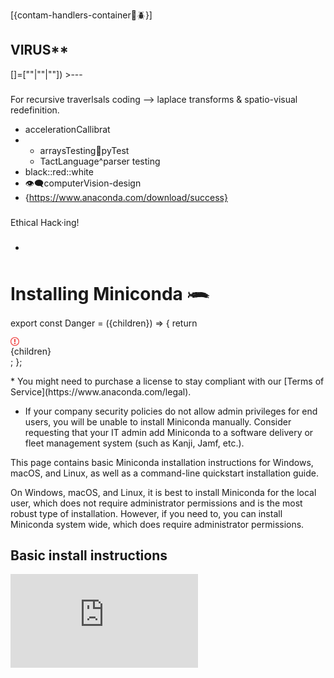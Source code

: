 [{contam-handlers-container🦠🪲}]
## VIRUS**
[]=[""|""|""]) >---
###
For recursive traverlsals coding --> laplace transforms & spatio-visual redefinition.
* accelerationCallibrat
* * arraysTesting🪾pyTest
  * TactLanguage^parser testing 
* black::red::white
* 👁️‍🗨️computerVision-design
* {https://www.anaconda.com/download/success}
###
Ethical Hack·ing!
###
###
*
# Installing Miniconda 𓆨

export const Danger = ({children}) => {
  return <div class="callout my-4 px-5 py-4 overflow-hidden rounded-2xl flex gap-3 border danger-admonition dark:danger-admonition" data-callout-type="danger">
      <div class="mt-0.5 w-4">
        <svg width="14" height="14" viewBox="0 0 14 14" fill="rgb(239, 68, 68)" xmlns="http://www.w3.org/2000/svg" class="w-4 h-4 text-sky-500" aria-label="Danger">
          <path fill-rule="evenodd" clip-rule="evenodd" d="M7 1.3C10.14 1.3 12.7 3.86 12.7 7C12.7 10.14 10.14 12.7 7 12.7C5.48908 12.6974 4.0408 12.096 2.97241 11.0276C1.90403 9.9592 1.30264 8.51092 1.3 7C1.3 3.86 3.86 1.3 7 1.3ZM7 0C3.14 0 0 3.14 0 7C0 10.86 3.14 14 7 14C10.86 14 14 10.86 14 7C14 3.14 10.86 0 7 0ZM8 3H6V8H8V3ZM8 9H6V11H8V9Z"></path>
        </svg>
      </div>
      <div class="text-sm prose min-w-0 w-full">
        {children}
      </div>
    </div>;
};

<Accordion title="Using Miniconda in a commercial setting?">
  * You might need to purchase a license to stay compliant with our [Terms of Service](https://www.anaconda.com/legal).

  * If your company security policies do not allow admin privileges for end users, you will be unable to install Miniconda manually. Consider requesting that your IT admin add Miniconda to a software delivery or fleet management system (such as Kanji, Jamf, etc.).
</Accordion>

This page contains basic Miniconda installation instructions for Windows, macOS, and Linux, as well as a command-line quickstart installation guide.

<Note>
  On Windows, macOS, and Linux, it is best to install Miniconda for the local user, which does not require administrator permissions and is the most robust type of installation. However, if you need to, you can install Miniconda system wide, which does require administrator permissions.
</Note>

## Basic install instructions

<AccordionGroup>
  <Accordion title="Windows installation">
    <div class="video">
      <iframe src="https://www.youtube.com/embed/AgnAs0nPEVg" title="YouTube video player" frameborder="0" enablejsapi="true" allow="accelerometer; autoplay; clipboard-write; encrypted-media; gyroscope; picture-in-picture; fullscreen" allowfullscreen />
    </div>

    1. Download the installer from the Anaconda website or by using your preferred command line interface:

       <Tabs>
         <Tab title="Anaconda website">
           Navigate to [anaconda.com/download](https://www.anaconda.com/download?utm_source=anacondadocs\&utm_medium=documentation\&utm_campaign=download\&utm_content=installwindows), register with Anaconda (if desired), and click <Icon icon="windows" iconType="brands" /> **Download for Windows** under Miniconda Installers.
         </Tab>

         <Tab title="Command Prompt">
           Open a Command Prompt window and run the following command:

           ```sh
           curl https://repo.anaconda.com/miniconda/Miniconda3-latest-Windows-x86_64.exe --output .\Downloads\Miniconda3-latest-Windows-x86_64.exe
           ```

           <Accordion title="To download a different version">
             View a full list of Miniconda installers in the official [Miniconda archive](https://repo.anaconda.com/miniconda/).

             To download a different version of Miniconda, copy the **Filename** of an installer from the Miniconda archive, then download it using a `curl` command:

             ```sh
             # Replace <FILENAME> with the installer Filename you copied from the Miniconda archive
             curl https://repo.anaconda.com/miniconda/<FILENAME> --output <FILENAME>
             ```

             <Danger>
               Ensure that you are downloading an installer that is compatible with your operating system!
             </Danger>
           </Accordion>
         </Tab>

         <Tab title="PowerShell">
           Open a PowerShell window and run the following command:

           ```powershell
           wget "https://repo.anaconda.com/miniconda/Miniconda3-latest-Windows-x86_64.exe" -outfile ".\Downloads\Miniconda3-latest-Windows-x86_64.exe"
           ```

           <Accordion title="To download a different version">
             View a full list of Miniconda installers in the official [Miniconda archive](https://repo.anaconda.com/miniconda/).

             To download a different version of Miniconda, copy the **Filename** of an installer from the Miniconda archive, then download it using a `wget` command:

             ```powershell
             # Replace <FILENAME> with the installer Filename you copied from the Miniconda archive
             wget "https://repo.anaconda.com/miniconda/<FILENAME>"" -outfile ".\Downloads\<FILENAME>"
             ```

             <Danger>
               Ensure that you are downloading an installer that is compatible with your operating system!
             </Danger>
           </Accordion>
         </Tab>
       </Tabs>

    2. (Recommended) Verify the integrity of your installer to ensure that it was not corrupted or tampered with during download.

       <Accordion title="How do I verify my installer's integrity?">
         To ensure that your downloaded installer has not been tampered with or corrupted, generate its SHA-256 hash value and compare that hash to the official hash provided in the archive.

         1. Open PowerShell and run the following command:

            ```sh
            # Replace <INSTALLER_FILE> with the name of the downloaded installer file
            Get-FileHash .\Downloads\<INSTALLER_FILE> -Algorithm SHA256
            ```

            For example:

            ```
            Get-FileHash .\Downloads\Miniconda3-latest-Windows-x86_64.exe -Algorithm SHA256
            ```

         2. Note the generated SHA-256 hash value from the output.

         3. Visit [repo.anaconda.com/miniconda](https://repo.anaconda.com/miniconda/) to find the official SHA-256 hash for your installer.

         4. Compare the hash values. If they match, the installer is safe to use.

         <Tip>
           For more information, see [cryptographic hash verification](https://docs.conda.io/projects/conda/en/latest/user-guide/install/index.html#cryptographic-hash-verification) in the official conda documentation.
         </Tip>
       </Accordion>

    3. Go to your Downloads folder (or Home folder if downloaded via CLI) and double-click the installer to launch.

       <Warning>
         To prevent permission errors, do not launch the installer from the [Favorites folder](../../reference/troubleshooting/#distro-troubleshooting-favorites-folder).
       </Warning>

       <Note>
         If you encounter issues during installation, temporarily disable your anti-virus software during install, then re-enable it after the installation concludes. If you installed for **All Users**, [uninstall](/getting-started/miniconda/uninstall) Miniconda and re-install it for **Just Me** only.
       </Note>

    4. Read through [Miniconda's End User License Agreement (EULA)](https://www.anaconda.com/legal/terms/miniconda) and click **I Agree** to agree to the terms. You can view Anaconda's Terms of Service (TOS) at [https://www.anaconda.com/legal](https://www.anaconda.com/legal).

    5. Select an installation option:

       * Just Me (Recommended) - Install Miniconda for the current user account.
       * All Users - Install Miniconda for all user accounts on the computer (requires Windows Administrator privileges).

    6. Click **Next**.

    7. Select a destination folder to install Miniconda, then click **Next**.

       <Warning>
         * Anaconda recommends installing Miniconda in a directory with no spaces or special characters to avoid potential compatibility issues with open-source tools. For more information, see the [FAQ](/getting-started/working-with-conda/reference/faq/#in-what-folder-should-i-install-anaconda-on-windows).
         * Do not install as Administrator unless admin privileges are required.
       </Warning>

    8. Customize your installation options:

       * Create shortcuts - Selected by default. Creates Start Menu shortcuts for the Anaconda Prompt packages. Deselecting this option skips creating these shortcuts.
       * Add Miniconda3 to my PATH environment variable - Adds the path that contains the conda binaries to your PATH environment variable.

       Anaconda **does not** recommend selecting this option. The conda binaries path contains other package binaries, which are permanently added to your PATH environment variable, even if no conda environment is currently active. This makes it possible for other software to use these package files, which might lead to errors.

       <Note>
         Unless you plan on installing and running multiple versions of Miniconda or Python, open Anaconda Prompt from the Start Menu to begin your environment management work.
       </Note>

       * Register Miniconda3 as my default Python 3.13 - Selected by default. Registers the Python package in this install as the default Python for programs like VSCode, PyCharm, and so on.
       * Clear the package cache upon completion - Runs `conda clean --all --force-pkgs-dirs` after the install finishes. For more information on these commands, see the [conda command documentation](https://docs.conda.io/projects/conda/en/stable/commands/clean.html).

    9. Click **Install**. The installation might take a few minutes to complete. Click **Show details** to view the packages being installed.

    10. Click **Next** twice, then click **Finish** to close the installer.

    11. Open [Anaconda Prompt](/reference/glossary#anaconda-prompt) to use Miniconda.

    For information on installing in silent mode, see the [Quick command line install](#quickstart-install-instruction) commands for examples or the Installing in silent mode section of [Installing on Windows](https://docs.conda.io/projects/conda/en/latest/user-guide/install/windows.html#install-win-silent) in the conda project documentation.
  </Accordion>

  <Accordion title="macOS/Linux installation">
    <Note>
      As of August 15, 2025, Anaconda has stopped building packages for Intel Mac computers (osx-64). Existing Intel (`MacOSX-x86_64`) installers are still available at [https://repo.anaconda.com/miniconda/](https://repo.anaconda.com/miniconda/) and the last Miniconda installer release for Intel Mac computers will be 25.7.x. For more information, see [our blog on the end of Intel mac support](https://www.anaconda.com/blog/intel-mac-package-support-deprecation).
    </Note>

    <Tabs>
      <Tab title="macOS graphical installer">
        <Warning>
          The graphical installer for macOS installs Miniconda into `/opt/miniconda3` in your file system. If you want to install Miniconda into your Home directory or if you have multiple users on a system and want to manage your installation more carefully, Anaconda recommends the [shell (or command line) installer](#quickstart-install-instruction).
        </Warning>

        1. Navigate to [anaconda.com/download](https://www.anaconda.com/download?utm_source=anacondadocs\&utm_medium=documentation\&utm_campaign=download\&utm_content=installwindows), register with Anaconda (if desired), and click <Icon icon="apple" iconType="brands" /> **Download for Mac** under Miniconda Installers.

        2. (Optional) Anaconda recommends verifying the integrity of the installer after downloading it.

           <Accordion title="How do I verify my installer's integrity?">
             To ensure that your downloaded installer has not been tampered with or corrupted, generate its SHA-256 hash value and compare that hash to the official hash provided in the archive.

             1. Open Terminal and run the following command:

                ```sh
                # Replace <FILE_NAME> with the path to your installer
                shasum -a 256 <FILE_NAME>
                ```

                For example:

                ```sh
                shasum -a 256 ~/Downloads/Miniconda3-latest-MacOSX-arm64.pkg
                ```
             2. Note the generated SHA-256 hash value from the output.
             3. Visit [repo.anaconda.com/miniconda](https://repo.anaconda.com/miniconda/) to find the official SHA-256 hash for your installer.
             4. Compare the hash values. If they match, the installer is safe to use.

             <Tip>
               For more information, see [cryptographic hash verification](https://docs.conda.io/projects/conda/en/latest/user-guide/install/index.html#cryptographic-hash-verification) in the official conda documentation.
             </Tip>
           </Accordion>

        3. Double-click the `.pkg` file.

        4. View the Read Me instructions and click **Continue**.

        5. Read through [Miniconda's End User License Agreement (EULA)](https://www.anaconda.com/legal/terms/miniconda) and click **Continue**, then click **Agree** to agree to the terms. You can view Anaconda's Terms of Service (TOS) at [https://www.anaconda.com/legal](https://www.anaconda.com/legal).

        6. Choose an install location:

           * Install for all users of this computer (Recommended) - Installs Miniconda into /opt/miniconda3 for all users of the computer.
           * Install on a specific disk - Enables you to choose a different location to install Miniconda.

        7. Click **Install**. When the installation finishes, open your terminal application.

           <Note>
             You should see `(base)` in the command line prompt. This tells you that you're in your base conda environment. To learn more about environments, see [Environments](/getting-started/working-with-conda/environments).
           </Note>

        8. Test your installation by running `conda list`. If conda has been installed correctly, a list of installed packages appears.
      </Tab>

      <Tab title="macOS terminal installer">
        1. Download the `.sh` installer by opening a terminal and running one of the following commands (depending on your macOS architecture):

           <CodeGroup>
             ```sh Apple Silicon
             curl -O https://repo.anaconda.com/miniconda/Miniconda3-latest-MacOSX-arm64.sh
             ```

             ```sh Intel
             curl -O https://repo.anaconda.com/miniconda/Miniconda3-latest-MacOSX-x86_64.sh
             ```
           </CodeGroup>

           <Accordion title="To download a different version">
             View a full list of Miniconda installers in the official [Miniconda archive](https://repo.anaconda.com/miniconda/).

             To download a different version of Miniconda, copy the **Filename** of an installer from the archive, then download it using a `curl` command:

             ```
             # Replace <FILENAME> with the installer Filename you copied from the archive
             curl -O https://repo.anaconda.com/miniconda/<FILENAME>
             ```

             <Danger>
               Ensure that you are downloading an installer that is compatible with your operating system!
             </Danger>
           </Accordion>

        2. (Optional) Anaconda recommends verifying the integrity of the installer after downloading it.

           <Accordion title="How do I verify my installer's integrity?">
             To ensure that your downloaded installer has not been tampered with or corrupted, generate its SHA-256 hash value and compare that hash to the official hash provided in the archive.

             1. Open Terminal and run the following command:

                ```
                # Replace <FILE_NAME> with the path to your installer
                shasum -a 256 <FILE_NAME>
                ```

                For example:

                ```
                shasum -a 256 ~/Downloads/Miniconda3-latest-MacOSX-arm64.sh
                ```
             2. Note the generated SHA-256 hash value from the output.
             3. Visit [repo.anaconda.com/miniconda](https://repo.anaconda.com/miniconda/) to find the official SHA-256 hash for your installer.
             4. Compare the hash values. If they match, the installer is safe to use.

             <Tip>
               For more information, see [cryptographic hash verification](https://docs.conda.io/projects/conda/en/latest/user-guide/install/index.html#cryptographic-hash-verification) in the official conda documentation.
             </Tip>
           </Accordion>

        3. Install by running the following (depending on your macOS architecture):

           <CodeGroup>
             ```sh Apple Silicon
             bash ~/Miniconda3-latest-MacOSX-arm64.sh
             ```

             ```sh Intel
             bash ~/Miniconda3-latest-MacOSX-x86_64.sh
             ```
           </CodeGroup>

        4. Press Return to review [Miniconda's End User License Agreement (EULA)](https://www.anaconda.com/legal/terms/miniconda). You can view Anaconda's Terms of Service (TOS) at [https://www.anaconda.com/legal](https://www.anaconda.com/legal).

        5. Enter `yes` to agree to the EULA.

        6. Press Return to accept the default install location (`PREFIX=/Users/<USER>/miniconda3`), or enter another file path to specify an alternate installation directory. The installation might take a few minutes to complete.

        7. Choose an initialization options:

           * Yes - `conda` modifies your shell configuration to initialize conda whenever you open a new shell and to recognize conda commands automatically.
           * No - `conda` will not modify your shell scripts. After installation, if you want to initialize, you must do so manually. For more information, see [Manual shell initialization](#miniconda-manual-shell-init-macos).

        8. The installer finishes and displays, "Thank you for installing Miniconda3!"

        9. Close and re-open your terminal window for the installation to fully take effect, or use the following command to refresh the terminal:

           ```sh
           source ~/.zshrc
           ```

           <Note>
             You should see `(base)` in the command line prompt. This tells you that you're in your base conda environment. To learn more about environments, see [Environments](/getting-started/working-with-conda/environments).
           </Note>

        10. Test your installation by running `conda list`. If conda has been installed correctly, a list of installed packages appears.

        <Accordion title="Manual shell initialization">
          Once installation has successfully completed, initialize your shell by running the following command:

          ```sh
          # Replace <PATH_TO_CONDA> with the path to your conda install
          source <PATH_TO_CONDA>/bin/activate
          conda init --all
          ```

          If you want to specify the shell to initialize (macOS 10.15 and later use `zsh` as the default shell, for example), see [conda init](https://docs.conda.io/projects/conda/en/stable/commands/init.html) in the official conda documentation for a list of supported shells.

          <Note>
            Using `conda init` modifies some of your shell configuration files, such as `.bash_profile` or `.zshrc`. To test which files `conda init` is going to modify on your system, run the command with the `--dry-run` flag.

            ```sh
            conda init --all --dry-run
            ```

            Including `--dry-run` prevents conda from making any actual file updates.
          </Note>
        </Accordion>

        For information on installing in silent mode, see the [Quick command line install](#quickstart-install-instruction) commands for examples or the Installing in silent mode section of [Installing on macOS](https://docs.conda.io/projects/conda/en/latest/user-guide/install/macos.html#install-macos-silent) in the conda project documentation.
      </Tab>

      <Tab title="Linux terminal installer">
        1. Download the latest version of Miniconda by opening a terminal and running one of the following commands (depending on your Linux architecture):

           <Tabs>
             <Tab title="Linux x86">
               ```sh
               wget https://repo.anaconda.com/miniconda/Miniconda3-latest-Linux-x86_64.sh
               ```
             </Tab>

             <Tab title="AWS Graviton2/ARM64">
               ```sh
               wget https://repo.anaconda.com/miniconda/Miniconda3-latest-Linux-aarch64.sh
               ```

               * The `linux-aarch64` package builds might not be compatible with certain Raspberry Pi setups, as Anaconda uses compiler options that target the server-class Neoverse N1/N2 microarchitecture.
             </Tab>

             <Tab title="IBMZ/LinuxOne/s390x">
               ```sh
               wget https://repo.anaconda.com/miniconda/Miniconda3-latest-Linux-s390x.sh
               ```
             </Tab>
           </Tabs>

           <Accordion title="To download a different version">
             View a full list of Miniconda installers in the official [Miniconda archive](https://repo.anaconda.com/miniconda/).

             To download a different version of Miniconda, copy the **Filename** of an installer from the archive, then download it using a `wget` command:

             ```sh
             # Replace <FILENAME> with the installer Filename you copied from the archive
             wget https://repo.anaconda.com/miniconda/<FILENAME>
             ```

             <Danger>
               Ensure that you are downloading an installer that is compatible with your operating system!
             </Danger>
           </Accordion>

        2. (Optional) Anaconda recommends verifying the integrity of the installer after downloading it.

           <Accordion title="How do I verify my installer's integrity?">
             To ensure that your downloaded installer has not been tampered with or corrupted, generate its SHA-256 hash value and compare that hash to the official hash provided in the archive.

             1. Open Terminal and run the following command:

                ```sh
                # Replace <FILE_NAME> with the path to your installer
                sha256sum <FILE_NAME>

                ```

                For example:

                ```sh
                sha256sum ~/Downloads/Miniconda3-latest-Linux-x86_64.sh

                ```
             2. Note the generated SHA-256 hash value from the output.
             3. Visit [repo.anaconda.com/miniconda](https://repo.anaconda.com/miniconda/) to find the official SHA-256 hash for your installer.
             4. Compare the hash values. If they match, the installer is safe to use.

             <Tip>
               For more information, see [cryptographic hash verification](https://docs.conda.io/projects/conda/en/latest/user-guide/install/index.html#cryptographic-hash-verification) in the official conda documentation.
             </Tip>
           </Accordion>

        3. Install Miniconda by running one of the following commands (depending on your Linux architecture):

           <CodeGroup>
             ```sh Linux x86
             bash ~/Miniconda3-latest-Linux-x86_64.sh
             ```

             ```sh AWS Graviton2/ARM64
             bash ~/Miniconda3-latest-Linux-aarch64.sh
             ```

             ```sh IBMZ/LinuxOne/s390x
             bash ~/Miniconda3-latest-Linux-s390x.sh
             ```
           </CodeGroup>

           <Warning>
             The `linux-aarch64` package builds might not be compatible with certain Raspberry Pi setups, as Anaconda uses compiler options that target the server-class Neoverse N1/N2 microarchitecture.
           </Warning>

        4. Press Return to review [Miniconda's End User License Agreement (EULA)](https://www.anaconda.com/legal/terms/miniconda). You can view Anaconda's Terms of Service (TOS) at [https://www.anaconda.com/legal](https://www.anaconda.com/legal).

        5. Enter `yes` to agree to the EULA.

        6. Press Return to accept the default install location (`PREFIX=/Users/<USER>/miniconda3`), or enter another file path to specify an alternate installation directory. The installation might take a few minutes to complete.

        7. Choose an initialization options:

           * Yes - `conda` modifies your shell configuration to initialize conda whenever you open a new shell and to recognize conda commands automatically.
           * No - `conda` will not modify your shell scripts. After installation, if you want to initialize, you must do so manually. For more information, see [Manual shell initialization](#miniconda-manual-shell-init-linux).

        8. The installer finishes and displays, "Thank you for installing Miniconda3!"

        9. Close and re-open your terminal window for the installation to fully take effect, or use the following command to refresh the terminal, depending on your shell:

           <CodeGroup>
             ```sh Bash
             source ~/.bashrc
             ```

             ```sh Zsh
             source ~/.zshrc

             ```

             ```sh Fish
             exec fish
             ```
           </CodeGroup>

           <Note>
             You should see `(base)` in the command line prompt. This tells you that you're in your base conda environment. To learn more about environments, see [Environments](/getting-started/working-with-conda/environments).
           </Note>

        10. Test your installation by running `conda list`. If conda has been installed correctly, a list of installed packages appears.

        <Accordion title="Manual shell initialization">
          Once installation has successfully completed, initialize your shell by running the following command:

          ```sh
          # Replace <PATH_TO_CONDA> with the path to your conda install
          source <PATH_TO_CONDA>/bin/activate
          conda init --all
          ```

          <Note>
            Using `conda init` modifies some of your shell configuration files, such as `.bash_profile` or `.zshrc`. To test which files `conda init` is going to modify on your system, run the command with the `--dry-run` flag.

            ```sh
            conda init --all --dry-run
            ```

            Including `--dry-run` prevents conda from making any actual file updates.
          </Note>
        </Accordion>

        For information on installing in silent mode, see the [Quick command line install](#quickstart-install-instruction) commands for examples or the Installing in silent mode section of [Installing on macOS](https://docs.conda.io/projects/conda/en/latest/user-guide/install/macos.html#install-macos-silent) in the conda project documentation.
      </Tab>
    </Tabs>
  </Accordion>

  <Accordion title="Verify your install">
    Verify your installation of Miniconda by using the CLI:

    1. Access the CLI for your operating system:

       <Tabs>
         <Tab title="Windows">
           1. Search for "Anaconda Prompt" in the taskbar search.
           2. Select **Anaconda Prompt**.
         </Tab>

         <Tab title="macOS">
           1. Use Cmd+Spacebar to open Spotlight Search.
           2. Type "Terminal" and press Return to open.
         </Tab>

         <Tab title="Linux">
           1. In most Linux distributions, use Ctrl+Alt+T to open a terminal application.
         </Tab>
       </Tabs>

       You should see `(base)` in the command line prompt. This tells you that you're in your base conda environment. To learn more about environments, see [Environments](/getting-started/working-with-conda/environments).
    2. Run any conda command. For example:

       * `conda list` - Displays a list of packages installed in your active environment and their versions.
       * `conda --version` - Displays `conda`'s version number.
  </Accordion>
</AccordionGroup>

## Quickstart install instructions

These command line instructions will get you set up quickly with the latest Miniconda installer. Follow the steps for your system to download and install Miniconda, then follow the steps in **Verify your install** above to verify your Miniconda installation.

<Warning>
  These quick install commands run a silent install. If you run a silent install, you are accepting Anaconda's Terms of Service (TOS) by default. Please make sure to review Anaconda's full TOS [here](https://anaconda.com/legal) before proceeding with silent installations.
</Warning>

<Tabs>
  <Tab title="Windows Command Prompt">
    These three commands quickly and quietly download the latest 64-bit Windows installer, rename it to a shorter file name, perform a silent install, and then delete the installer:

    ```sh
    curl https://repo.anaconda.com/miniconda/Miniconda3-latest-Windows-x86_64.exe -o .\miniconda.exe
    start /wait "" .\miniconda.exe /S
    del .\miniconda.exe
    ```

    <Accordion title="To download an older version">
      You can find older versions of the Windows installer at `<https://repo.anaconda.com/miniconda>`.

      For example, to download an older version of Miniconda for Python 3.12 for a 64-bit Windows computer, replace the `curl` command for the latest installer with the following `curl` command instead:

      ```
      curl https://repo.anaconda.com/miniconda/Miniconda3-py312_24.5.0-0-Windows-x86_64.exe -o .\miniconda.exe
      ```
    </Accordion>

    After installing, open [Anaconda Prompt](/reference/glossary#anaconda-prompt) to use Miniconda.
  </Tab>

  <Tab title="Windows PowerShell">
    These three commands quickly and quietly download the latest 64-bit Windows installer, rename it to a shorter file name, perform a silent install, and then delete the installer:

    ```powershell
    wget "https://repo.anaconda.com/miniconda/Miniconda3-latest-Windows-x86_64.exe" -outfile ".\miniconda.exe"
    Start-Process -FilePath ".\miniconda.exe" -ArgumentList "/S" -Wait
    del .\miniconda.exe
    ```

    <Accordion title="To download an older version">
      You can find older versions of the Windows installer at `<https://repo.anaconda.com/miniconda/>`.

      For example, to download an older version of Miniconda for Python 3.12 for a 64-bit Windows computer, replace the `wget` command for the latest installer with the following `wget` command instead:

      ```
      wget "https://repo.anaconda.com/miniconda/Miniconda3-py312_24.5.0-0-Windows-x86_64.exe" -outfile ".\miniconda.exe"
      ```
    </Accordion>

    After installing, open [Anaconda Powershell Prompt](/reference/glossary#anaconda-prompt) to use Miniconda.
  </Tab>

  <Tab title="macOS">
    1. Run the following four commands to download and install the latest macOS installer for your chosen chip architecture. Line by line, these commands:

       * create a new directory named "miniconda3" in your home directory.
       * download the macOS Miniconda installation script for your chosen chip architecture and save the script as `miniconda.sh` in the miniconda3 directory.
       * run the `miniconda.sh` installation script in silent mode using bash.
       * remove the `miniconda.sh` installation script file after installation is complete.

       <CodeGroup>
         ```sh Apple Silicon
         mkdir -p ~/miniconda3
         curl https://repo.anaconda.com/miniconda/Miniconda3-latest-MacOSX-arm64.sh -o ~/miniconda3/miniconda.sh
         bash ~/miniconda3/miniconda.sh -b -u -p ~/miniconda3
         rm ~/miniconda3/miniconda.sh
         ```

         ```sh Intel
         mkdir -p ~/miniconda3
         curl https://repo.anaconda.com/miniconda/Miniconda3-latest-MacOSX-x86_64.sh -o ~/miniconda3/miniconda.sh
         bash ~/miniconda3/miniconda.sh -b -u -p ~/miniconda3
         rm ~/miniconda3/miniconda.sh
         ```
       </CodeGroup>

       <Accordion title="To download an older version">
         You can find different versions of the macOS installer at `<https://repo.anaconda.com/miniconda>`.

         For example, to download an older version of Miniconda for Python 3.12 for an M1 macOS computer, replace the `curl` command for the latest installer with the following `curl` command instead:

         ```sh
         curl https://repo.anaconda.com/miniconda/Miniconda3-py312_24.5.0-0-MacOSX-arm64.sh -o ~/miniconda3/miniconda.sh
         ```

         Or to download an older version of Miniconda for Python 3.9 for an Intel chip macOS computer, replace the `curl` command for the latest installer with the following `curl` command instead:

         ```sh
         mkdir -p ~/miniconda3
         curl https://repo.anaconda.com/miniconda/Miniconda3-py39_24.5.0-0-MacOSX-x86_64.sh -o ~/miniconda3/miniconda.sh
         ```
       </Accordion>

    2. After installing, close and reopen your terminal application or refresh it by running the following command:

       ```sh
       source ~/miniconda3/bin/activate
       ```

    3. Then, initialize conda on all available shells by running the following command:

       ```sh
       conda init --all
       ```

       <Note>
         Using `conda init` modifies some of your shell configuration files, such as `.bash_profile` or `.zshrc`. To test which files `conda init` is going to modify on your system, run the command with the `--dry-run` flag.

         ```sh
         conda init --all --dry-run
         ```

         Including `--dry-run` prevents conda from making any actual file updates.
       </Note>

    If you don't initialize conda after installation, you might see a "conda not found" error, even though conda is installed. See the [Conda: command not found on macOS/Linux](../../reference/troubleshooting/#conda-cmd-not-found) troubleshooting topic for possible solutions.
  </Tab>

  <Tab title="Linux">
    1. Run the following four commands to download and install the latest Linux installer for your chosen chip architecture. Line by line, these commands:

       * create a new directory named "miniconda3" in your home directory.
       * download the Linux Miniconda installation script for your chosen chip architecture and save the script as `miniconda.sh` in the miniconda3 directory.
       * run the `miniconda.sh` installation script in silent mode using bash.
       * remove the `miniconda.sh` installation script file after installation is complete.

       <CodeGroup>
         ```sh 64-bit
         mkdir -p ~/miniconda3
         wget https://repo.anaconda.com/miniconda/Miniconda3-latest-Linux-x86_64.sh -O ~/miniconda3/miniconda.sh
         bash ~/miniconda3/miniconda.sh -b -u -p ~/miniconda3
         rm ~/miniconda3/miniconda.sh
         ```

         ```sh AWS Graviton 2/ARM 64
         mkdir -p ~/miniconda3
         wget https://repo.anaconda.com/miniconda/Miniconda3-latest-Linux-aarch64.sh -O ~/miniconda3/miniconda.sh
         bash ~/miniconda3/miniconda.sh -b -u -p ~/miniconda3
         rm ~/miniconda3/miniconda.sh
         ```

         ```sh IBM Z
         mkdir -p ~/miniconda3
         wget https://repo.anaconda.com/miniconda/Miniconda3-latest-Linux-s390x.sh -O ~/miniconda3/miniconda.sh
         bash ~/miniconda3/miniconda.sh -b -u -p ~/miniconda3
         rm ~/miniconda3/miniconda.sh
         ```
       </CodeGroup>

       <Accordion title="To download an older version">
         You can find different versions of the Linux installer at `<https://repo.anaconda.com/miniconda>`.

         For example, to download an older version of Miniconda for Python 3.12 for an 64-bit version of Linux, replace the `wget` command for the latest installer with the following `wget` command instead:

         ```sh
         wget https://repo.anaconda.com/miniconda/Miniconda3-py312_24.5.0-0-Linux-x86_64.sh -O ~/miniconda3/miniconda.sh
         ```
       </Accordion>

    2. After installing, close and reopen your terminal application or refresh it by running the following command:

       ```sh
       source ~/miniconda3/bin/activate
       ```

    3. Then, initialize conda on all available shells by running the following command:

       ```sh
       conda init --all
       ```

       <Note>
         Using `conda init` modifies some of your shell configuration files, such as `.bash_profile` or `.zshrc`. To test which files `conda init` is going to modify on your system, run the command with the `--dry-run` flag.

         ```sh
         conda init --all --dry-run
         ```

         Including `--dry-run` prevents conda from making any actual file updates.
       </Note>

    If you don't initialize conda after installation, you might see a "conda not found" error, even though conda is installed. See the [Conda: command not found on macOS/Linux](../../reference/troubleshooting/#conda-cmd-not-found) troubleshooting topic for possible solutions.
  </Tab>
</Tabs>
</Tab>
>> /end
>> 🚱
